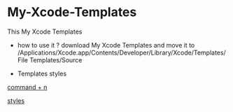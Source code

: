 # My-Xcode-Templates
This My Xcode Templates

- how to use it ?
download My Xcode Templates and move it to /Applications/Xcode.app/Contents/Developer/Library/Xcode/Templates/File Templates/Source 

- Templates styles 

[command + n](image／1.png)

[styles](image／2.png)
